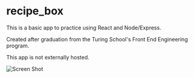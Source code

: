# recipe_box

This is a basic app to practice using React and Node/Express.

Created after graduation from the Turing School's Front End Engineering program.

This app is not externally hosted.

![Screen Shot]()
